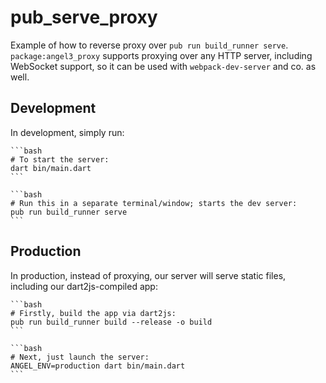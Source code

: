 # pub_serve_proxy

Example of how to reverse proxy over `pub run build_runner serve`.
`package:angel3_proxy` supports proxying over any HTTP server, including WebSocket
support, so it can be used with `webpack-dev-server` and co. as well.

## Development

In development, simply run:

    ```bash
    # To start the server:
    dart bin/main.dart
    ```

    ```bash
    # Run this in a separate terminal/window; starts the dev server:
    pub run build_runner serve
    ```

## Production

In production, instead of proxying, our server will serve static files, including our dart2js-compiled app:

    ```bash
    # Firstly, build the app via dart2js:
    pub run build_runner build --release -o build
    ```

    ```bash
    # Next, just launch the server:
    ANGEL_ENV=production dart bin/main.dart
    ```

